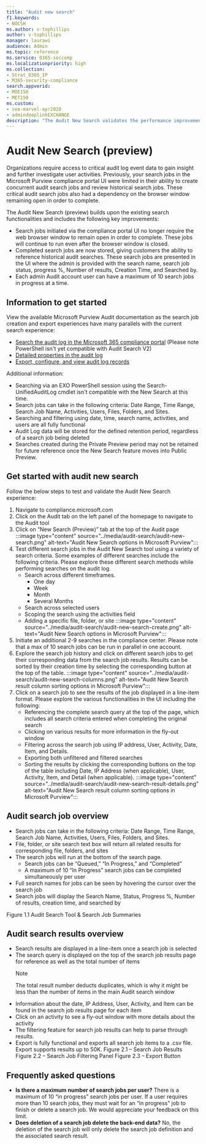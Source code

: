 ```yaml
---
title: "Audit new search"
f1.keywords:
- NOCSH
ms.author: v-tophillips
author: v-tophillips
manager: laurawi
audience: Admin
ms.topic: reference
ms.service: O365-seccomp
ms.localizationpriority: high
ms.collection:
- Strat_O365_IP
- M365-security-compliance
search.appverid:
- MOE150
- MET150
ms.custom: 
- seo-marvel-apr2020
- admindeeplinkEXCHANGE
description: "The Audit New Search validates the performance improvements, completeness, and consistency of results."
---
```


# Audit New Search (preview)

Organizations require access to critical audit log event data to gain insight and further investigate user activities. Previously, your search jobs in the Microsoft Purview compliance portal UI were limited in their ability to create concurrent audit search jobs and review historical search jobs. These critical audit search jobs also had a dependency on the browser window remaining open in order to complete.

The Audit New Search (preview) builds upon the existing search functionalities and includes the following key improvements:

- Search jobs initiated via the compliance portal UI no longer require the web browser window to remain open in order to complete. These jobs will continue to run even after the browser window is closed.
- Completed search jobs are now stored, giving customers the ability to reference historical audit searches. These search jobs are presented in the UI where the admin is provided with the search name, search job status, progress %, Number of results, Creation Time, and Searched by.
- Each admin Audit account user can have a maximum of 10 search jobs in progress at a time.

## Information to get started

View the available Microsoft Purview Audit documentation as the search job creation and export experiences have many parallels with the current search experience:

- [Search the audit log in the Microsoft 365 compliance portal](search-the-audit-log-in-security-and-compliance.md) (Please note PowerShell isn't yet compatible with Audit Search V2)
- [Detailed properties in the audit log](detailed-properties-in-the-office-365-audit-log.md)
- [Export, configure, and view audit log records](export-view-audit-log-records.md)

Additional information:

- Searching via an EXO PowerShell session using the Search-UnifiedAuditLog cmdlet isn't compatible with the New Search at this time.
- Search jobs can take in the following criteria: Date Range, Time Range, Search Job Name, Activities, Users, Files, Folders, and Sites.
- Searching and filtering using date, time, search name, activities, and users are all fully functional
- Audit Log data will be stored for the defined retention period, regardless of a search job being deleted
- Searches created during the Private Preview period may not be retained for future reference once the New Search feature moves into Public Preview.

## Get started with audit new search

Follow the below steps to test and validate the Audit New Search experience:

1. Navigate to compliance.microsoft.com
1. Click on the Audit tab on the left panel of the homepage to navigate to the Audit tool
1. Click on “New Search (Preview)” tab at the top of the Audit page
  :::image type="content" source="../media/audit-search/audit-new-search.png" alt-text="Audit New Search options in Microsoft Purview":::
1. Test different search jobs in the Audit New Search tool using a variety of search criteria.
Some examples of different searches include the following criteria. Please explore these different search methods while performing searches on the audit log.
    - Search across different timeframes.
      - One day
      - Week
      - Month
      - Several Months
    - Search across selected users
    - Scoping the search using the activities field
    - Adding a specific file, folder, or site
      :::image type="content" source="../media/audit-search/audit-new-search-create.png" alt-text="Audit New Search options in Microsoft Purview":::
1. Initiate an additional 2-9 searches in the compliance center. Please note that a max of 10 search jobs can be run in parallel in one account.
1. Explore the search job history and click on different search jobs to get their corresponding data from the search job results. Results can be sorted by their creation time by selecting the corresponding button at the top of the table.
      :::image type="content" source="../media/audit-search/audit-new-search-columns.png" alt-text="Audit New Search result column sorting options in Microsoft Purview":::
1. Click on a search job to see the results of the job displayed in a line-item format. Please explore the various functionalities in the UI including the following:
    - Referencing the complete search query at the top of the page, which includes all search criteria entered when completing the original search
    - Clicking on various results for more information in the fly-out window
    - Filtering across the search job using IP address, User, Activity, Date, Item, and Details.
    - Exporting both unfiltered and filtered searches
    - Sorting the results by clicking the corresponding buttons on the top of the table including Date, IP Address (when applicable), User, Activity, Item, and Detail (when applicable).
      :::image type="content" source="../media/audit-search/audit-new-search-result-details.png" alt-text="Audit New Search result column sorting options in Microsoft Purview":::

## Audit search job overview

- Search jobs can take in the following criteria: Date Range, Time Range, Search Job Name, Activities, Users, Files, Folders, and Sites.
- File, folder, or site search text box will return all related results for corresponding file, folders, and sites
- The search jobs will run at the bottom of the search page.
  - Search jobs can be “Queued,” “In Progress,” and “Completed”
  - A maximum of 10 “In Progress” search jobs can be completed simultaneously per user
- Full search names for jobs can be seen by hovering the cursor over the search job
- Search jobs will display the Search Name, Status, Progress %, Number of results, creation time, and searched by

Figure 1.1 Audit Search Tool & Search Job Summaries

## Audit search results overview

- Search results are displayed in a line-item once a search job is selected
- The search query is displayed on the top of the search job results page for reference as well as the total number of items
  > [!NOTE]
  > The total result number deducts duplicates, which is why it might be less than the 
  > number of items in the main Audit search window
- Information about the date, IP Address, User, Activity, and Item can be found in the search job results page for each item
- Click on an activity to see a fly-out window with more details about the activity
- The filtering feature for search job results can help to parse through results.
- Export is fully functional and exports all search job items to a .csv file. Export supports results up to 50K.
Figure 2.1 – Search Job Results
Figure 2.2 – Search Job Filtering Panel
Figure 2.3 – Export Button

## Frequently asked questions

- **Is there a maximum number of search jobs per user?**
  There is a maximum of 10 “in progress” search jobs per user. If a user requires more than 10 search jobs, they must wait for an “in progress” job to
finish or delete a search job. We would appreciate your feedback on this limit.
- **Does deletion of a search job delete the back-end data?**
  No, the deletion of the search job will only delete the search job definition and the associated search result.

